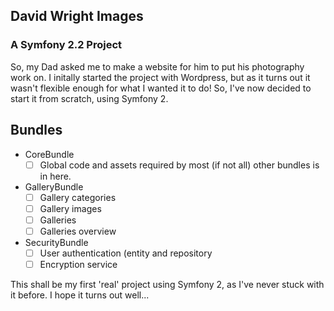 ## David Wright Images
### A Symfony 2.2 Project

So, my Dad asked me to make a website for him to put his photography work on. I initally started the project with Wordpress, but as it turns out it wasn't flexible enough for what I wanted it to do! So, I've now decided to start it from scratch, using Symfony 2.

Bundles
---

- CoreBundle
  - [ ] Global code and assets required by most (if not all) other bundles is in here.
- GalleryBundle
  - [ ] Gallery categories
  - [ ] Gallery images
  - [ ] Galleries
  - [ ] Galleries overview
- SecurityBundle
  - [ ] User authentication (entity and repository
  - [ ] Encryption service

This shall be my first 'real' project using Symfony 2, as I've never stuck with it before. I hope it turns out well...
